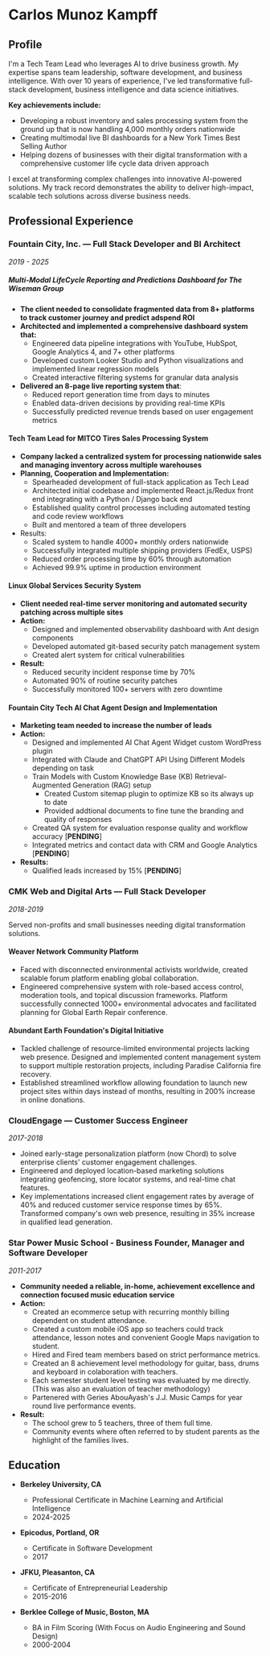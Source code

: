 # Carlos Munoz Kampff

## Profile
I'm a Tech Team Lead who leverages AI to drive business growth. My expertise spans team leadership, software development, and business intelligence. With over 10 years of experience, I've led transformative full-stack development, business intelligence and data science initiatives.

**Key achievements include:**
- Developing a robust inventory and sales processing system from the ground up that is now handling 4,000 monthly orders nationwide
- Creating multimodal live BI dashboards for a New York Times Best Selling Author
- Helping dozens of businesses with their digital transformation with a comprehensive customer life cycle data driven approach

I excel at transforming complex challenges into innovative AI-powered solutions. My track record demonstrates the ability to deliver high-impact, scalable tech solutions across diverse business needs.

## Professional Experience

### Fountain City, Inc. — Full Stack Developer and BI Architect
*2019 - 2025*

##### Multi-Modal LifeCycle Reporting and Predictions Dashboard for The Wiseman Group
- **The client needed to consolidate fragmented data from 8+ platforms to track customer journey and predict adspend ROI**
- **Architected and implemented a comprehensive dashboard system that:**
  - Engineered data pipeline integrations with YouTube, HubSpot, Google Analytics 4, and 7+ other platforms
  - Developed custom Looker Studio and Python visualizations and implemented linear regression models
  - Created interactive filtering systems for granular data analysis
- **Delivered an 8-page live reporting system that**:
  - Reduced report generation time from days to minutes
  - Enabled data-driven decisions by providing real-time KPIs
  - Successfully predicted revenue trends based on user engagement metrics

#### Tech Team Lead for MITCO Tires Sales Processing System
- **Company lacked a centralized system for processing nationwide sales and managing inventory across multiple warehouses**
- **Planning, Cooperation and Implementation:**
  - Spearheaded development of full-stack application as Tech Lead
  - Architected initial codebase and implemented React.js/Redux front end integrating with a Python / Django back end
  - Established quality control processes including automated testing and code review workflows
  - Built and mentored a team of three developers
- Results:
  - Scaled system to handle 4000+ monthly orders nationwide
  - Successfully integrated multiple shipping providers (FedEx, USPS)
  - Reduced order processing time by 60% through automation
  - Achieved 99.9% uptime in production environment

#### Linux Global Services Security System
- **Client needed real-time server monitoring and automated security patching across multiple sites**
- **Action:**
  - Designed and implemented observability dashboard with Ant design components
  - Developed automated git-based security patch management system
  - Created alert system for critical vulnerabilities
- **Result:**
  - Reduced security incident response time by 70%
  - Automated 90% of routine security patches
  - Successfully monitored 100+ servers with zero downtime
 
#### Fountain City Tech AI Chat Agent Design and Implementation
- **Marketing team needed to increase the number of leads**
- **Action:**
  - Designed and implemented AI Chat Agent Widget custom WordPress plugin
  - Integrated with Claude and ChatGPT API Using Different Models depending on task
  - Train Models with Custom Knowledge Base (KB) Retrieval-Augmented Generation (RAG) setup
    - Created Custom sitemap plugin to optimize KB so its always up to date
    - Provided addtional documents to fine tune the branding and quality of responses
  - Created QA system for evaluation response quality and workflow accuracy [**PENDING**]
  - Integrated metrics and contact data with CRM and Google Analytics [**PENDING**]
 - **Results:**
   - Qualified leads increased by 15% [**PENDING**]

### CMK Web and Digital Arts — Full Stack Developer
*2018-2019*

Served non-profits and small businesses needing digital transformation solutions. 

#### Weaver Network Community Platform
- Faced with disconnected environmental activists worldwide, created scalable forum platform enabling global collaboration. 
- Engineered comprehensive system with role-based access control, moderation tools, and topical discussion frameworks. Platform successfully connected 1000+ environmental advocates and facilitated planning for Global Earth Repair conference.

#### Abundant Earth Foundation's Digital Initiative
- Tackled challenge of resource-limited environmental projects lacking web presence. Designed and implemented content management system to support multiple restoration projects, including Paradise California fire recovery. 
- Established streamlined workflow allowing foundation to launch new project sites within days instead of months, resulting in 200% increase in online donations.

### CloudEngage — Customer Success Engineer
*2017-2018*

- Joined early-stage personalization platform (now Chord) to solve enterprise clients' customer engagement challenges. 
- Engineered and deployed location-based marketing solutions integrating geofencing, store locator systems, and real-time chat features. 
- Key implementations increased client engagement rates by average of 40% and reduced customer service response times by 65%. Transformed company's own web presence, resulting in 35% increase in qualified lead generation.

### Star Power Music School - Business Founder, Manager and Software Developer
*2011-2017*
- **Community needed a reliable, in-home, achievement excellence and connection focused music education service**
- **Action:**
  - Created an ecommerce setup with recurring monthly billing dependent on student attendance.
  - Created a custom mobile iOS app so teachers could track attendance, lesson notes and convenient Google Maps navigation to student.
  - Hired and Fired team members based on strict performance metrics.
  - Created an 8 achievement level methodology for guitar, bass, drums and keyboard in colaboration with teachers.
  - Each semester student level testing was evaluated by me directly. (This was also an evaluation of teacher methodology)
  - Partenered with Geries AbouAyash's J.J. Music Camps for year round live performance events.
- **Result:**
  - The school grew to 5 teachers, three of them full time.
  - Community events where often referred to by student parents as the highlight of the families lives.

## Education

- **Berkeley University, CA**
  - Professional Certificate in Machine Learning and Artificial Intelligence
  - 2024-2025

- **Epicodus, Portland, OR**
  - Certificate in Software Development
  - 2017

- **JFKU, Pleasanton, CA**
  - Certificate of Entrepreneurial Leadership
  - 2015-2016

- **Berklee College of Music, Boston, MA**
  - BA in Film Scoring (With Focus on Audio Engineering and Sound Design)
  - 2000-2004
